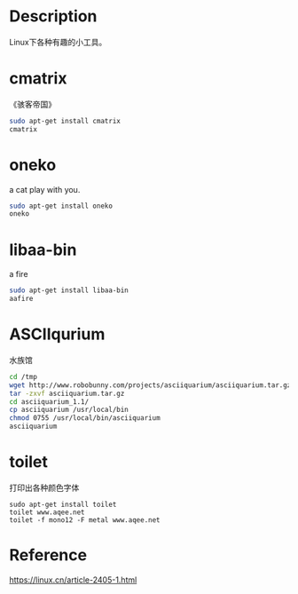 # Description
Linux下各种有趣的小工具。

# cmatrix
《骇客帝国》
```bash
sudo apt-get install cmatrix
cmatrix 
```

# oneko
a cat play with you.

```bash
sudo apt-get install oneko
oneko 
```

# libaa-bin
a fire

```bash
sudo apt-get install libaa-bin
aafire
```

# ASCIIqurium
水族馆

```bash
cd /tmp
wget http://www.robobunny.com/projects/asciiquarium/asciiquarium.tar.gz
tar -zxvf asciiquarium.tar.gz
cd asciiquarium_1.1/
cp asciiquarium /usr/local/bin
chmod 0755 /usr/local/bin/asciiquarium
asciiquarium
```


# toilet
打印出各种颜色字体

```
sudo apt-get install toilet
toilet www.aqee.net
toilet -f mono12 -F metal www.aqee.net
```

# Reference

https://linux.cn/article-2405-1.html

